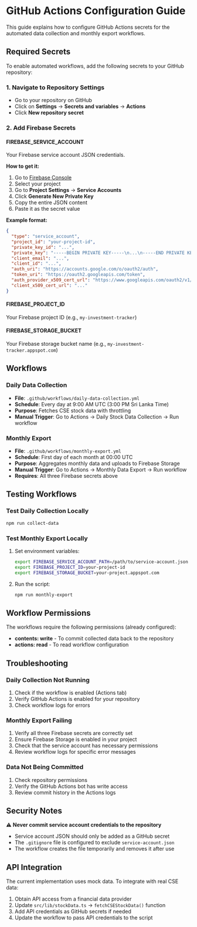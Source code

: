 # GitHub Actions Configuration Guide

This guide explains how to configure GitHub Actions secrets for the automated data collection and monthly export workflows.

## Required Secrets

To enable automated workflows, add the following secrets to your GitHub repository:

### 1. Navigate to Repository Settings
- Go to your repository on GitHub
- Click on **Settings** → **Secrets and variables** → **Actions**
- Click **New repository secret**

### 2. Add Firebase Secrets

#### FIREBASE_SERVICE_ACCOUNT
Your Firebase service account JSON credentials.

**How to get it:**
1. Go to [Firebase Console](https://console.firebase.google.com)
2. Select your project
3. Go to **Project Settings** → **Service Accounts**
4. Click **Generate New Private Key**
5. Copy the entire JSON content
6. Paste it as the secret value

**Example format:**
```json
{
  "type": "service_account",
  "project_id": "your-project-id",
  "private_key_id": "...",
  "private_key": "-----BEGIN PRIVATE KEY-----\n...\n-----END PRIVATE KEY-----\n",
  "client_email": "...",
  "client_id": "...",
  "auth_uri": "https://accounts.google.com/o/oauth2/auth",
  "token_uri": "https://oauth2.googleapis.com/token",
  "auth_provider_x509_cert_url": "https://www.googleapis.com/oauth2/v1/certs",
  "client_x509_cert_url": "..."
}
```

#### FIREBASE_PROJECT_ID
Your Firebase project ID (e.g., `my-investment-tracker`)

#### FIREBASE_STORAGE_BUCKET
Your Firebase storage bucket name (e.g., `my-investment-tracker.appspot.com`)

## Workflows

### Daily Data Collection
- **File**: `.github/workflows/daily-data-collection.yml`
- **Schedule**: Every day at 9:00 AM UTC (3:00 PM Sri Lanka Time)
- **Purpose**: Fetches CSE stock data with throttling
- **Manual Trigger**: Go to Actions → Daily Stock Data Collection → Run workflow

### Monthly Export
- **File**: `.github/workflows/monthly-export.yml`
- **Schedule**: First day of each month at 00:00 UTC
- **Purpose**: Aggregates monthly data and uploads to Firebase Storage
- **Manual Trigger**: Go to Actions → Monthly Data Export → Run workflow
- **Requires**: All three Firebase secrets above

## Testing Workflows

### Test Daily Collection Locally
```bash
npm run collect-data
```

### Test Monthly Export Locally
1. Set environment variables:
   ```bash
   export FIREBASE_SERVICE_ACCOUNT_PATH=/path/to/service-account.json
   export FIREBASE_PROJECT_ID=your-project-id
   export FIREBASE_STORAGE_BUCKET=your-project.appspot.com
   ```

2. Run the script:
   ```bash
   npm run monthly-export
   ```

## Workflow Permissions

The workflows require the following permissions (already configured):
- **contents: write** - To commit collected data back to the repository
- **actions: read** - To read workflow configuration

## Troubleshooting

### Daily Collection Not Running
1. Check if the workflow is enabled (Actions tab)
2. Verify GitHub Actions is enabled for your repository
3. Check workflow logs for errors

### Monthly Export Failing
1. Verify all three Firebase secrets are correctly set
2. Ensure Firebase Storage is enabled in your project
3. Check that the service account has necessary permissions
4. Review workflow logs for specific error messages

### Data Not Being Committed
1. Check repository permissions
2. Verify the GitHub Actions bot has write access
3. Review commit history in the Actions logs

## Security Notes

⚠️ **Never commit service account credentials to the repository**
- Service account JSON should only be added as a GitHub secret
- The `.gitignore` file is configured to exclude `service-account.json`
- The workflow creates the file temporarily and removes it after use

## API Integration

The current implementation uses mock data. To integrate with real CSE data:

1. Obtain API access from a financial data provider
2. Update `src/lib/stockData.ts` → `fetchCSEStockData()` function
3. Add API credentials as GitHub secrets if needed
4. Update the workflow to pass API credentials to the script
